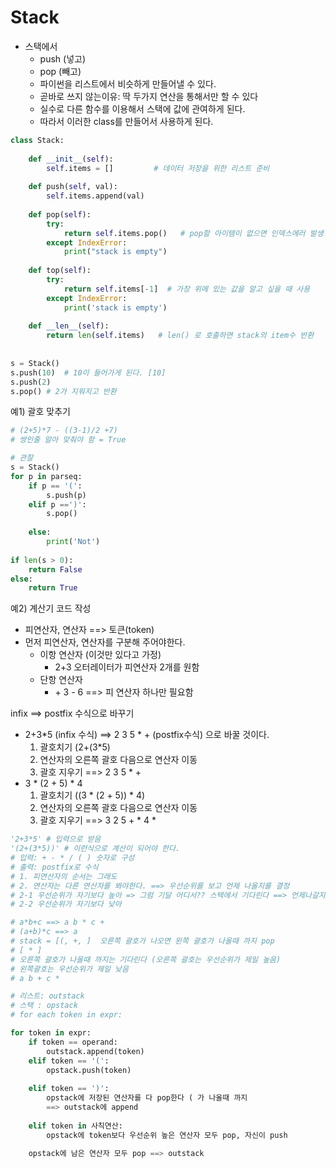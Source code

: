 # Stack

- 스택에서
  - push (넣고)
  - pop (빼고)
  - 파이썬을 리스트에서 비슷하게 만들어낼 수 있다.
  - 곧바로 쓰지 않는이유: 딱 두가지 연산을 통해서만 할 수 있다
  - 실수로 다른 함수를 이용해서 스택에 값에 관여하게 된다.
  - 따라서 이러한 class를 만들어서 사용하게 된다.

```python
class Stack:
    
    def __init__(self):
        self.items = []         # 데이터 저장을 위한 리스트 준비
        
    def push(self, val):
        self.items.append(val)
        
    def pop(self):
        try:
            return self.items.pop()   # pop할 아이템이 없으면 인덱스에러 발생
        except IndexError:
            print("stack is empty")
            
    def top(self):
        try:
            return self.items[-1]  # 가장 위에 있는 값을 알고 싶을 때 사용
        except IndexError:
            print('stack is empty')           
            
    def __len__(self):
        return len(self.items)   # len() 로 호출하면 stack의 item수 반환
    
    
s = Stack()
s.push(10)  # 10이 들어가게 된다. [10]
s.push(2)
s.pop() # 2가 지워지고 반환


```



예1) 괄호 맞추기

```python
# (2+5)*7 - ((3-1)/2 +7)
# 쌍인줄 알아 맞춰야 함 = True

# 관찰
s = Stack()
for p in parseq:
    if p == '(':
        s.push(p)
    elif p ==')':
        s.pop()
        
    else:
        print('Not')
    
if len(s > 0):
    return False
else:
    return True
```



예2) 계산기 코드 작성

- 피연산자, 연산자 ==> 토큰(token)
- 먼저 피연산자, 연산자를 구분해 주어야한다.
  - 이항 연산자 (이것만 있다고 가정)
    - 2+3 오터레이터가 피연산자 2개를 원함
  - 단항 연산자
    -  \+ 3 - 6  ==> 피 연산자 하나만 필요함

infix ==> postfix 수식으로 바꾸기

- 2+3*5 (infix 수식)  ==> 2 3 5 * + (postfix수식) 으로 바꿀 것이다.
  1. 괄호치기 (2+(3*5)
  2. 연산자의 오른쪽 괄호 다음으로 연산자 이동
  3. 괄호 지우기 ==>  2 3 5 * +
- 3 * (2 + 5) * 4
  1. 괄호치기 ((3 * (2 + 5)) * 4)
  2. 연산자의 오른쪽 괄호 다음으로 연산자 이동
  3. 괄호 지우기 ==>  3 2 5 + *  4  * 

```python
'2+3*5' # 입력으로 받음
'(2+(3*5))' # 이런식으로 계산이 되어야 한다.
# 입력: + - * / ( ) 숫자로 구성
# 출력: postfix로 수식
# 1. 피연산자의 순서는 그래도
# 2. 연산자는 다른 연산자를 봐야한다. ==> 우선순위를 보고 언제 나올지를 결정
# 2-1 우선순위가 자기보다 높아 => 그럼 기달 어디서?? 스택에서 기다린다 ==> 언제나갈지 결정
# 2-2 우선순위가 자기보다 낮아

# a*b+c ==> a b * c + 
# (a+b)*c ==> a 
# stack = [(, +, ]  오른쪽 괄호가 나오면 왼쪽 괄호가 나올때 까지 pop
# [ * ]
# 오른쪽 괄호가 나올때 까지는 기다린다 (오른쪽 괄호는 우선순위가 제일 높음)
# 왼쪽괄호는 우선순위가 제일 낮음
# a b + c *

# 리스트: outstack
# 스택 : opstack
# for each token in expr:

for token in expr:
    if token == operand:
        outstack.append(token)
    elif token == '(':
        opstack.push(token)
        
    elif token == ')':
        opstack에 저장된 연산자를 다 pop한다 ( 가 나올때 까지
        ==> outstack에 append
    
    elif token in 사칙연산:
        opstack에 token보다 우선순위 높은 연산자 모두 pop, 자신이 push
                                   
    opstack에 남은 연산자 모두 pop ==> outstack                               
```

































